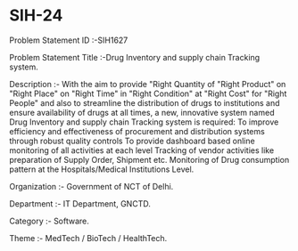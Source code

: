 # SIH-24


Problem Statement ID :-SIH1627


Problem Statement Title	:-Drug Inventory and supply chain Tracking system.


Description :- With the aim to provide "Right Quantity of "Right Product" on "Right Place" on "Right Time" in "Right Condition" at "Right Cost" for "Right People" and also to streamline the distribution of drugs to institutions and ensure availability of drugs at all times, a new, innovative system named Drug Inventory and supply chain Tracking system is required: To improve efficiency and effectiveness of procurement and distribution systems through robust quality controls To provide dashboard based online monitoring of all activities at each level Tracking of vendor activities like preparation of Supply Order, Shipment etc. Monitoring of Drug consumption pattern at the Hospitals/Medical Institutions Level.


Organization :- Government of NCT of Delhi.


Department :- IT Department, GNCTD.


Category :- Software.


Theme :- MedTech / BioTech / HealthTech.


